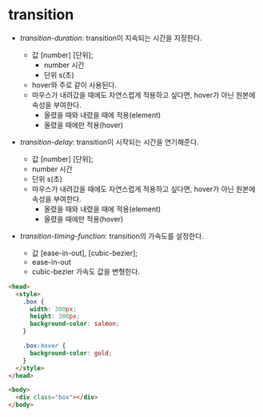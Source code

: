 # transition

- _transition-duration_: transition이 지속되는 시간을 지정한다.

  - 값 [number] [단위];
    - number 시간
    - 단위 s(초)
  - hover와 주로 같이 사용된다.
  - 마우스가 내려갔을 때에도 자연스럽게 적용하고 싶다면, hover가 아닌 원본에 속성을 부여한다.
    - 올렸을 때와 내렸을 때에 적용(element)
    - 올렸을 때에만 적용(hover)

- _transition-delay_: transition이 시작되는 시간을 연기해준다.

  - 값 [number] [단위];
  - number 시간
  - 단위 s(초)
  - 마우스가 내려갔을 때에도 자연스럽게 적용하고 싶다면, hover가 아닌 원본에 속성을 부여한다.
    - 올렸을 때와 내렸을 때에 적용(element)
    - 올렸을 때에만 적용(hover)

- _transition-timing-function_: transition의 가속도를 설정한다.
  - 값 [ease-in-out], [cubic-bezier];
  - ease-in-out
  - cubic-bezier 가속도 값을 변형한다.

```html
<head>
  <style>
    .box {
      width: 300px;
      height: 300px;
      background-color: salmon;
    }

    .box:hover {
      background-color: gold;
    }
  </style>
</head>

<body>
  <div class="box"></div>
</body>
```
